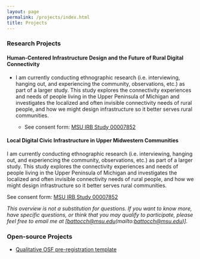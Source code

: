 ```yaml
---
layout: page
permalink: /projects/index.html
title: Projects
---
```


### Research Projects

#### Human-Centered Infrastructure Design and the Future of Rural Digital Connectivity

- I am currently conducting ethnographic research (i.e. interviewing, hanging out, and experiencing the community, observations, etc.) as part of a larger study. This study explores the connectivity experiences and needs of people living in the Upper Peninsula of Michigan and investigates the localized and often invisible connectivity needs of rural people, and how we might design infrastructure so it better serves rural communities.

    - See consent form: [MSU IRB Study 00007852](https://drive.google.com/file/d/12YZbIda_gLvGJVufgwHk9b81o9HVbTj-/view?usp=sharing)

#### Local Digital Civic Infrastructure in Upper Midwestern Communities

I am currently conducting ethnographic research (i.e. interviewing, hanging out, and experiencing the community, observations, etc.) as part of a larger study. This study explores the connectivity experiences and needs of people living in the Upper Peninsula of Michigan and investigates the localized and often invisible connectivity needs of rural people, and how we might design infrastructure so it better serves rural communities.


See consent form: [MSU IRB Study 00007852](https://drive.google.com/file/d/12YZbIda_gLvGJVufgwHk9b81o9HVbTj-/view?usp=sharing)

_This overview is not a substitution for questions. If you want to know more, have specific questions, or think that you may qualify to participate, please feel free to email me at [battocch@msu.edu(mailto:battocch@msu.edu)]._

### Open-source Projects

- [Qualitative OSF pre-registration template](https://github.com/afbat/OSF-Qualitative-Preregistration-Template)

